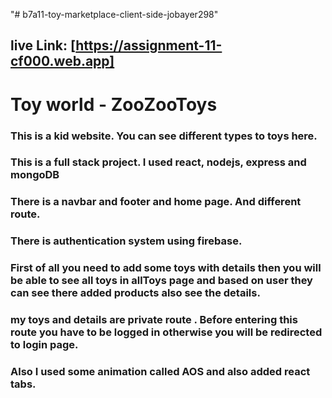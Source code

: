 "# b7a11-toy-marketplace-client-side-jobayer298" 
## live Link: [https://assignment-11-cf000.web.app]
# Toy world - ZooZooToys

### This is a kid website. You can see different types to toys here.
### This is a full stack project. I used react, nodejs, express and mongoDB
### There is a navbar and footer and home page. And different route.
### There is authentication system using firebase.
### First of all you need to add some toys with details then you will be able to see all toys in allToys page and based on user they can see there added products also see the details.
### my toys and details are private route . Before entering this route you have to be logged in otherwise you will be redirected to login page.
### Also I used some animation called AOS and also added react tabs.
